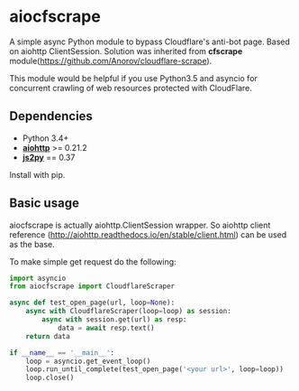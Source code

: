 # aiocfscrape
A simple async Python module to bypass Cloudflare\'s anti-bot page. Based on aiohttp ClientSession. Solution was inherited from **cfscrape** module(https://github.com/Anorov/cloudflare-scrape).

This module would be helpful if you use Python3.5 and asyncio for concurrent crawling of web resources protected with CloudFlare.

## Dependencies

* Python 3.4+
* **[aiohttp](https://pypi.python.org/pypi/aiohttp)** >= 0.21.2
* **[js2py](https://pypi.python.org/pypi/Js2Py)** == 0.37

Install with pip.

## Basic usage
aiocfscrape is actually aiohttp.ClientSession wrapper. So aiohttp client reference (http://aiohttp.readthedocs.io/en/stable/client.html) can be used as the base.

To make simple get request do the following:

```python
import asyncio
from aiocfscrape import CloudflareScraper

async def test_open_page(url, loop=None):
    async with CloudflareScraper(loop=loop) as session:
        async with session.get(url) as resp:
            data = await resp.text()
    return data

if __name__ == '__main__':
    loop = asyncio.get_event_loop()
    loop.run_until_complete(test_open_page('<your url>', loop=loop))
    loop.close()
```

